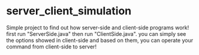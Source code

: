 # server_client_simulation
Simple project to find out how server-side and client-side programs work!
first run "ServerSide.java" then run "ClientSide.java".
you can simply see the options showed in client-side and based on them, you can operate your command from client-side to server!
